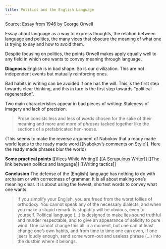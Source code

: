 ```yaml
---
title: Politics and the English Language
---
```


Source: Essay from 1946 by George Orwell

Essay about language as a way to express thoughts, the relation between language and politics, the many vices that obscure the meaning of what one is trying to say and how to avoid them.

Despite focusing on politics, the points Orwell makes apply equally well to any field in which one wants to convey meaning through language.

**Diagnosis**
English is in bad shape. So is our civilization. This are not independent events but mutually reinforcing ones.

Bad habits in writing can be avoided if one has the will. This is the first step towards clear thinking, and this in turn is the first step towards “political regeneration”.

Two main characteristics appear in bad pieces of writing: Staleness of imagery and lack of precision.

> Prose consists less and less of _words_ chosen for the sake of their meaning and more and more of _phrases_ tacked together like the sections of a prefabricated hen-house.  

(This seems to make the reverse argument of Nabokov that a ready made world leads to the ready made word [[Nabokov’s comments on Style]]. Here the ready made phrases blur the world) 
 
**Some practical points**
[[Vices While Writing]]
[[A Scrupulous Writer]]
[[The link between politics and language]]
[[Writing tactics]]

**Conclusion**
The defense of the (English) language has nothing to do with archaism or with correctness of grammar. It is all about making one’s meaning clear. It is about using the fewest, shortest words to convey what one wants.

> If you simplify your English, you are freed from the worst follies of orthodoxy. You cannot speak any of the necessary dialects, and when you make a stupid remark its stupidity will be obvious, even to yourself. Political language (…) is designed to make lies sound truthful and murder respectable, and to give an appearance of solidity to pure wind. One cannot change this all in a moment, but one can at least change one’s own habits, and from time to time one can even, if one jeers loudly enough, send some worn-out and useless phrase (…) into the dustbin where it belongs.  

